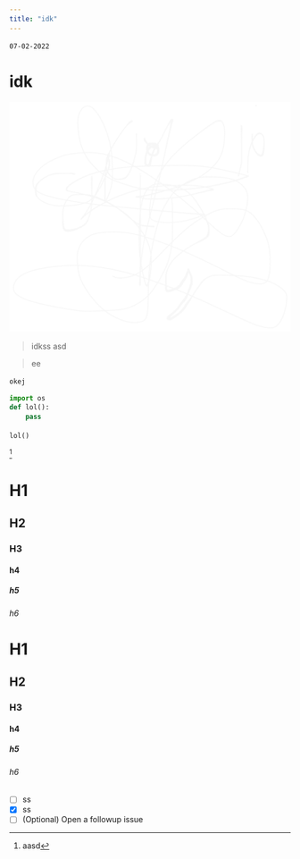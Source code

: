 ```yaml
---
title: "idk"
---
```

`07-02-2022`
# idk
![Drawing 2022-02-07 17.01.18.excalidraw](/content/ATTACHMENTS/Drawing.svg)

> idkss
> asd

>ee

`okej`

```python
import os
def lol():
	pass

lol()
```

[^note]


# H1
## H2
### H3
#### h4
##### h5
###### h6

# H1
## H2
### H3
#### h4
##### h5
###### h6


- [ ] ss
- [x] ss
- [ ] \(Optional) Open a followup issue

[^note]: aasd


<!-- This content will not appear in the rendered Markdown -->
